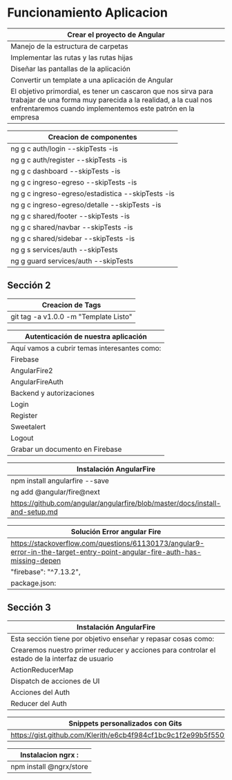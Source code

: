 # Funcionamiento Aplicacion
| Crear el proyecto de Angular |
| ------------- |
| Manejo de la estructura de carpetas|
| Implementar las rutas y las rutas hijas|
| Diseñar las pantallas de la aplicación|
| Convertir un template a una aplicación de Angular|
| El objetivo primordial, es tener un cascaron que nos sirva para trabajar de una forma muy parecida a la realidad, a la cual nos enfrentaremos cuando implementemos este patrón en la empresa|

| Creacion de componentes |
| ------------- |
| ng g c auth/login --skipTests -is|
| ng g c auth/register --skipTests -is|
| ng g c dashboard --skipTests -is|
| ng g c ingreso-egreso --skipTests -is|
| ng g c ingreso-egreso/estadistica --skipTests -is|
| ng g c ingreso-egreso/detalle --skipTests -is|
| ng g c shared/footer --skipTests -is|
| ng g c shared/navbar --skipTests -is|
| ng g c shared/sidebar --skipTests -is|
| ng g s services/auth --skipTests|
| ng g guard services/auth --skipTests|

## Sección 2

| Creacion de Tags |
| ------------- |
| git tag -a v1.0.0 -m "Template Listo"|


| Autenticación de nuestra aplicación |
| ------------- |
| Aquí vamos a cubrir temas interesantes como:|
| Firebase|
| AngularFire2|
| AngularFireAuth|
| Backend y autorizaciones|
| Login|
| Register|
| Sweetalert|
| Logout|
| Grabar un documento en Firebase|

| Instalación AngularFire |
| ------------- |
| npm install angularfire --save|
| ng add @angular/fire@next |
| https://github.com/angular/angularfire/blob/master/docs/install-and-setup.md|


| Solución Error angular Fire |
| ------------- |
| https://stackoverflow.com/questions/61130173/angular9-error-in-the-target-entry-point-angular-fire-auth-has-missing-depen|
| "firebase": "^7.13.2",|
| package.json:| 

## Sección 3
| Instalación AngularFire |
| ------------- |
| Esta sección tiene por objetivo enseñar y repasar cosas como:|
| Crearemos nuestro primer reducer y acciones para controlar el estado de la interfaz de usuario|
| ActionReducerMap|
| Dispatch de acciones de UI|
| Acciones del Auth|
| Reducer del Auth|

| Snippets personalizados con Gits|
| ------------- |
| https://gist.github.com/Klerith/e6cb4f984cf1bc9c1f2e99b5f5509b7f|


| Instalacion ngrx :|
| ------------- |
| npm install @ngrx/store|
